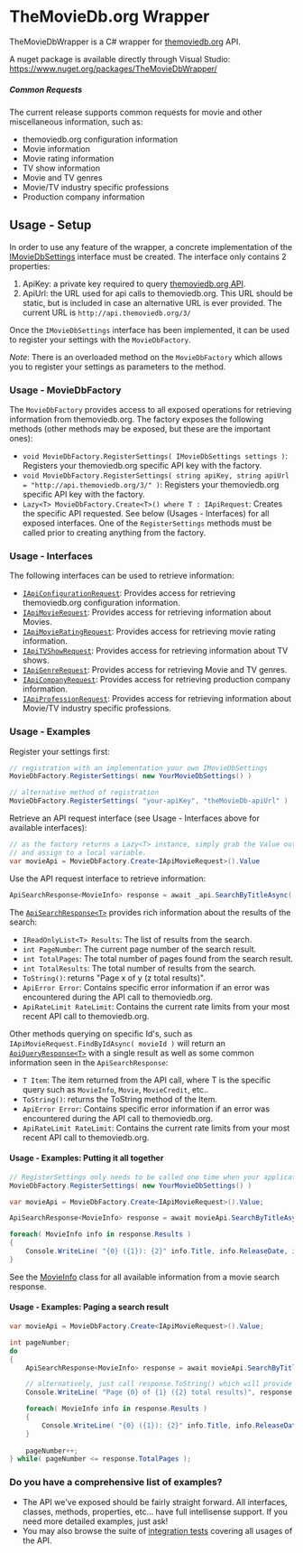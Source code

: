 # TheMovieDb.org Wrapper
TheMovieDbWrapper is a C# wrapper for [themoviedb.org](https://www.themoviedb.org) API.

A nuget package is available directly through Visual Studio: https://www.nuget.org/packages/TheMovieDbWrapper/

##### Common Requests
The current release supports common requests for movie and other miscellaneous information, such as:
* themoviedb.org configuration information
* Movie information
* Movie rating information
* TV show information
* Movie and TV genres
* Movie/TV industry specific professions
* Production company information

## Usage - Setup
In order to use any feature of the wrapper, a concrete implementation of the [IMovieDbSettings](DM.MovieApi/IMovieDbSettings.cs) interface must be created. The interface only contains 2 properties:

1. ApiKey: a private key required to query [themoviedb.org API](https://www.themoviedb.org/documentation/api).
2. ApiUrl: the URL used for api calls to themoviedb.org. This URL should be static, but is included in case an alternative URL is ever provided. The current URL is `http://api.themoviedb.org/3/`

Once the `IMovieDbSettings` interface has been implemented, it can be used to register your settings with the `MovieDbFactory`.

_Note_: There is an overloaded method on the `MovieDbFactory` which allows you to register your settings as parameters to the method.

### Usage - MovieDbFactory
The `MovieDbFactory` provides access to all exposed operations for retrieving information from themoviedb.org. The factory exposes the following methods (other methods may be exposed, but these are the important ones):
* `void MovieDbFactory.RegisterSettings( IMovieDbSettings settings )`: Registers your themoviedb.org specific API key with the factory.
* `void MovieDbFactory.RegisterSettings( string apiKey, string apiUrl = "http://api.themoviedb.org/3/" )`: Registers your themoviedb.org specific API key with the factory.
* `Lazy<T> MovieDbFactory.Create<T>() where T : IApiRequest`: Creates the specific API requested. See below (Usages - Interfaces) for all exposed interfaces. One of the `RegisterSettings` methods must be called prior to creating anything from the factory.

### Usage - Interfaces
The following interfaces can be used to retrieve information:
* [`IApiConfigurationRequest`](DM.MovieApi/MovieDb/Configuration/IApiConfigurationRequest.cs): Provides access for retrieving themoviedb.org configuration information.
* [`IApiMovieRequest`](DM.MovieApi/MovieDb/Movies/IApiMovieRequest.cs): Provides access for retrieving information about Movies.
* [`IApiMovieRatingRequest`](DM.MovieApi/MovieDb/Certifications/IApiMovieRatingRequest.cs): Provides access for retrieving movie rating information.
* [`IApiTVShowRequest`](DM.MovieApi/MovieDb/TV/IApiTVShowRequest.cs): Provides access for retrieving information about TV shows.
* [`IApiGenreRequest`](DM.MovieApi/MovieDb/Genres/IApiGenreRequest.cs): Provides access for retrieving Movie and TV genres.
* [`IApiCompanyRequest`](DM.MovieApi/MovieDb/Companies/IApiCompanyRequest.cs): Provides access for retrieving production company information.
* [`IApiProfessionRequest`](DM.MovieApi/MovieDb/IndustryProfessions/IApiProfessionRequest.cs): Provides access for retrieving information about Movie/TV industry specific professions.

### Usage - Examples
Register your settings first:
```csharp
// registration with an implementation your own IMovieDbSettings
MovieDbFactory.RegisterSettings( new YourMovieDbSettings() )

// alternative method of registration
MovieDbFactory.RegisterSettings( "your-apiKey", "theMovieDb-apiUrl" )
```

Retrieve an API request interface (see Usage - Interfaces above for available interfaces):
```csharp
// as the factory returns a Lazy<T> instance, simply grab the Value out of the Lazy<T>
// and assign to a local variable.
var movieApi = MovieDbFactory.Create<IApiMovieRequest>().Value
```

Use the API request interface to retrieve information:
```csharp
ApiSearchResponse<MovieInfo> response = await _api.SearchByTitleAsync( "Star Trek" );
```

The [`ApiSearchResponse<T>`](DM.MovieApi/ApiResponse/ApiSearchResponse.cs) provides rich information about the results of the search:
* `IReadOnlyList<T> Results`: The list of results from the search.
* `int PageNumber`: The current page number of the search result.
* `int TotalPages`: The total number of pages found from the search result.
* `int TotalResults`: The total number of results from the search.
* `ToString()`: returns "Page x of y (z total results)".
* `ApiError Error`: Contains specific error information if an error was encountered during the API call to themoviedb.org.
* `ApiRateLimit RateLimit`: Contains the current rate limits from your most recent API call to themoviedb.org.

Other methods querying on specific Id's, such as `IApiMovieRequest.FindByIdAsync( movieId )` will return an [`ApiQueryResponse<T>`](DM.MovieApi/ApiResponse/ApiQueryResponse.cs) with a single result as well as some common information seen in the `ApiSearchResponse`:
* `T Item`: The item returned from the API call, where T is the specific query such as `MovieInfo`, `Movie`, `MovieCredit`, etc..
* `ToString()`: returns the ToString method of the Item.
* `ApiError Error`: Contains specific error information if an error was encountered during the API call to themoviedb.org.
* `ApiRateLimit RateLimit`: Contains the current rate limits from your most recent API call to themoviedb.org.

#### Usage - Examples: Putting it all together
```csharp
// RegisterSettings only needs to be called one time when your application starts-up.
MovieDbFactory.RegisterSettings( new YourMovieDbSettings() )

var movieApi = MovieDbFactory.Create<IApiMovieRequest>().Value;

ApiSearchResponse<MovieInfo> response = await movieApi.SearchByTitleAsync( "Star Trek" );

foreach( MovieInfo info in response.Results )
{
    Console.WriteLine( "{0} ({1}): {2}" info.Title, info.ReleaseDate, info.Overview );
}
```

See the [MovieInfo](DM.MovieApi/MovieDb/Movies/MovieInfo.cs) class for all available information from a movie search response.

#### Usage - Examples: Paging a search result
```csharp
var movieApi = MovieDbFactory.Create<IApiMovieRequest>().Value;

int pageNumber;
do
{
    ApiSearchResponse<MovieInfo> response = await movieApi.SearchByTitleAsync( "Harry" );

    // alternatively, just call response.ToString() which will provide the same paged information format as below:
    Console.WriteLine( "Page {0} of {1} ({2} total results)", response.PageNumber, response.TotalPages, response.TotalResults );

    foreach( MovieInfo info in response.Results )
    {
        Console.WriteLine( "{0} ({1}): {2}" info.Title, info.ReleaseDate, info.Overview );
    }
    
    pageNumber++;
} while( pageNumber <= response.TotalPages );
```

### Do you have a comprehensive list of examples?
* The API we've exposed should be fairly straight forward. All interfaces, classes, methods, properties, etc... have full intellisense support. If you need more detailed examples, just ask!
* You may also browse the suite of [integration tests](DM.MovieApi.IntegrationTests/) covering all usages of the API.
